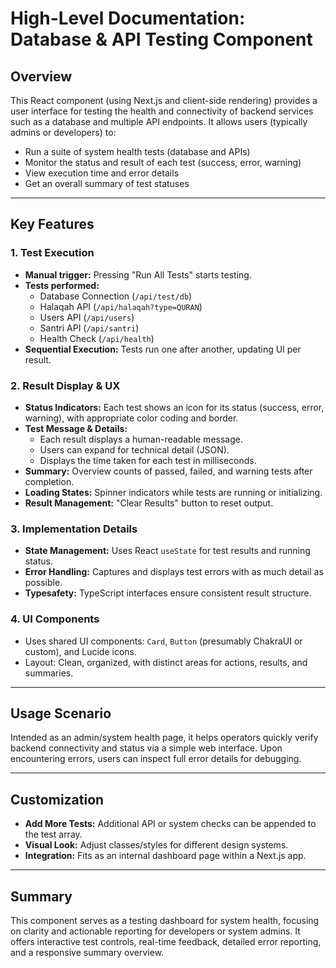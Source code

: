 # High-Level Documentation: Database & API Testing Component

## Overview

This React component (using Next.js and client-side rendering) provides a user interface for testing the health and connectivity of backend services such as a database and multiple API endpoints. It allows users (typically admins or developers) to:

- Run a suite of system health tests (database and APIs)
- Monitor the status and result of each test (success, error, warning)
- View execution time and error details
- Get an overall summary of test statuses

---

## Key Features

### 1. Test Execution

- **Manual trigger:** Pressing "Run All Tests" starts testing.
- **Tests performed:**
  - Database Connection (`/api/test/db`)
  - Halaqah API (`/api/halaqah?type=QURAN`)
  - Users API (`/api/users`)
  - Santri API (`/api/santri`)
  - Health Check (`/api/health`)
- **Sequential Execution:** Tests run one after another, updating UI per result.

### 2. Result Display & UX

- **Status Indicators:** Each test shows an icon for its status (success, error, warning), with appropriate color coding and border.
- **Test Message & Details:**
  - Each result displays a human-readable message.
  - Users can expand for technical detail (JSON).
  - Displays the time taken for each test in milliseconds.
- **Summary:** Overview counts of passed, failed, and warning tests after completion.
- **Loading States:** Spinner indicators while tests are running or initializing.
- **Result Management:** "Clear Results" button to reset output.

### 3. Implementation Details

- **State Management:** Uses React `useState` for test results and running status.
- **Error Handling:** Captures and displays test errors with as much detail as possible.
- **Typesafety:** TypeScript interfaces ensure consistent result structure.

### 4. UI Components

- Uses shared UI components: `Card`, `Button` (presumably ChakraUI or custom), and Lucide icons.
- Layout: Clean, organized, with distinct areas for actions, results, and summaries.

---

## Usage Scenario

Intended as an admin/system health page, it helps operators quickly verify backend connectivity and status via a simple web interface. Upon encountering errors, users can inspect full error details for debugging.

---

## Customization

- **Add More Tests:** Additional API or system checks can be appended to the test array.
- **Visual Look:** Adjust classes/styles for different design systems.
- **Integration:** Fits as an internal dashboard page within a Next.js app.

---

## Summary

This component serves as a testing dashboard for system health, focusing on clarity and actionable reporting for developers or system admins. It offers interactive test controls, real-time feedback, detailed error reporting, and a responsive summary overview.
